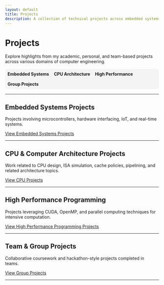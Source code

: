 ```yaml
---
layout: default
title: Projects
description: A collection of technical projects across embedded systems, computer architecture, high-performance computing, and more.
---
```


# Projects

Explore highlights from my academic, personal, and team-based projects across various domains of computer engineering.

<div style="margin: 1rem 0; padding: 0.5rem; background-color: #f4f4f4; border-radius: 8px; display: flex; flex-wrap: wrap; gap: 1rem;">
  <a href="#embedded-systems" style="text-decoration:none; font-weight:bold;">Embedded Systems</a>
  <a href="#cpu-projects" style="text-decoration:none; font-weight:bold;">CPU Architecture</a>
  <a href="#hpp-projects" style="text-decoration:none; font-weight:bold;">High Performance</a>
  <a href="#group-projects" style="text-decoration:none; font-weight:bold;">Group Projects</a>
</div>

---

## <a id="embedded-systems"></a>Embedded Systems Projects  
Projects involving microcontrollers, hardware interfacing, IoT, and real-time systems.

[View Embedded Systems Projects](./embedded/)

---

## <a id="cpu-projects"></a>CPU & Computer Architecture Projects  
Work related to CPU design, ISA simulation, cache policies, pipelining, and related architecture topics.

[View CPU Projects](./CPU/)

---

## <a id="hpp-projects"></a>High Performance Programming  
Projects leveraging CUDA, OpenMP, and parallel computing techniques for intensive computation.

[View High Performance Programming Projects](./HPP/)

---

## <a id="group-projects"></a>Team & Group Projects  
Collaborative coursework and hackathon-style projects completed in teams.

[View Group Projects](./group/)

---
